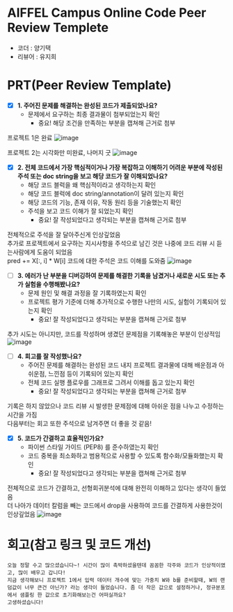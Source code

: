 # AIFFEL Campus Online Code Peer Review Templete
- 코더 : 양기택
- 리뷰어 : 유지희


# PRT(Peer Review Template)
- [X]  **1. 주어진 문제를 해결하는 완성된 코드가 제출되었나요?**
    - 문제에서 요구하는 최종 결과물이 첨부되었는지 확인
        - 중요! 해당 조건을 만족하는 부분을 캡쳐해 근거로 첨부
          
프로젝트 1은 완료 ![image](https://github.com/user-attachments/assets/9e94ee01-20a1-4cb8-90f7-1d631c1a33f7)

프로젝트 2는 시각화만 미완료, 나머지 굿 ![image](https://github.com/user-attachments/assets/ec95b1c5-742c-439c-a437-f7e594b7b57c)

    
- [X]  **2. 전체 코드에서 가장 핵심적이거나 가장 복잡하고 이해하기 어려운 부분에 작성된 
주석 또는 doc string을 보고 해당 코드가 잘 이해되었나요?**
    - 해당 코드 블럭을 왜 핵심적이라고 생각하는지 확인
    - 해당 코드 블럭에 doc string/annotation이 달려 있는지 확인
    - 해당 코드의 기능, 존재 이유, 작동 원리 등을 기술했는지 확인
    - 주석을 보고 코드 이해가 잘 되었는지 확인
        - 중요! 잘 작성되었다고 생각되는 부분을 캡쳐해 근거로 첨부

전체적으로 주석을 잘 달아주신게 인상깊었음  
추가로 프로젝트에서 요구하는 지시사항을 주석으로 남긴 것은 나중에 코드 리뷰 시 듣는사람에게 도움이 되었음  
pred += X[:, i] * W[i] 코드에 대한 주석은 코드 이해를 도와줌 ![image](https://github.com/user-attachments/assets/841eef01-df15-41fd-b433-ae8dfd11d93c)

        
- [ ]  **3. 에러가 난 부분을 디버깅하여 문제를 해결한 기록을 남겼거나
새로운 시도 또는 추가 실험을 수행해봤나요?**
    - 문제 원인 및 해결 과정을 잘 기록하였는지 확인
    - 프로젝트 평가 기준에 더해 추가적으로 수행한 나만의 시도, 
    실험이 기록되어 있는지 확인
        - 중요! 잘 작성되었다고 생각되는 부분을 캡쳐해 근거로 첨부

추가 시도는 아니지만, 코드를 작성하며 생겼던 문제점을 기록해놓은 부분이 인상적임
![image](https://github.com/user-attachments/assets/099fcd62-7b12-4b80-91b7-6086136ff09e)


- [ ]  **4. 회고를 잘 작성했나요?**
    - 주어진 문제를 해결하는 완성된 코드 내지 프로젝트 결과물에 대해
    배운점과 아쉬운점, 느낀점 등이 기록되어 있는지 확인
    - 전체 코드 실행 플로우를 그래프로 그려서 이해를 돕고 있는지 확인
        - 중요! 잘 작성되었다고 생각되는 부분을 캡쳐해 근거로 첨부

기록은 하지 않았으나 코드 리뷰 시 발생한 문제점에 대해 아쉬운 점을 나누고 수정하는 시간을 가짐  
다음부터는 회고 또한 주석으로 남겨주면 더 좋을 것 같음!
        
- [X]  **5. 코드가 간결하고 효율적인가요?**
    - 파이썬 스타일 가이드 (PEP8) 를 준수하였는지 확인
    - 코드 중복을 최소화하고 범용적으로 사용할 수 있도록 함수화/모듈화했는지 확인
        - 중요! 잘 작성되었다고 생각되는 부분을 캡쳐해 근거로 첨부

전체적으로 코드가 간결하고, 선형회귀분석에 대해 완전히 이해하고 있다는 생각이 들었음  
더 나아가 데이터 칼럼을 빼는 코드에서 drop을 사용하여 코드를 간결하게 사용한것이 인상깊었음
![image](https://github.com/user-attachments/assets/549f9fc0-16a5-4156-9c9a-b40b4a281e5b)

# 회고(참고 링크 및 코드 개선)
```
오늘 정말 수고 많으셨습니다~! 시간이 많이 촉박하셨을텐데 꼼꼼한 각주와 코드가 인상적이였고, 많이 배우고 갑니다!  
지금 생각해보니 프로젝트 1에서 입력 데이터 개수에 맞는 가중치 W와 b를 준비할때, W의 랜덤값이 너무 큰건 아닌가? 라는 생각이 들었습니다. 좀 더 작은 값으로 설정하거나, 정규분포에서 샘플링 한 값으로 초기화해보는건 어떠실까요?  
고생하셨습니다!  
```
